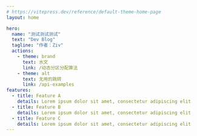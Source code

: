 ```yaml
---
# https://vitepress.dev/reference/default-theme-home-page
layout: home

hero:
  name: "测试测试测试"
  text: "Dev Blog"
  tagline: "作者：Ziv"
  actions:
    - theme: brand
      text: 水文
      link: /动态分区分配算法
    - theme: alt
      text: 无用的跳转
      link: /api-examples
features:
  - title: Feature A
    details: Lorem ipsum dolor sit amet, consectetur adipiscing elit
  - title: Feature B
    details: Lorem ipsum dolor sit amet, consectetur adipiscing elit
  - title: Feature C
    details: Lorem ipsum dolor sit amet, consectetur adipiscing elit
---
```



